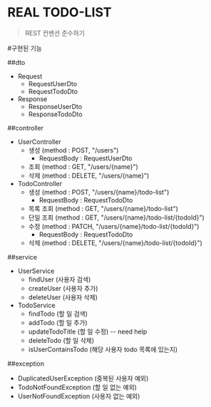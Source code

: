 # REAL TODO-LIST
> REST 컨벤션 준수하기

#구현된 기능

##dto
- Request
  - RequestUserDto
  - RequestTodoDto
- Response
    - ResponseUserDto
    - ResponseTodoDto

##controller
- UserController
  - 생성 (method : POST, "/users")
    - RequestBody : RequestUserDto
  - 조회 (method : GET, "/users/{name}")
  - 삭제 (method : DELETE, "/users/{name}")
- TodoController
  - 생성  (method : POST, "/users/{name}/todo-list")
    - RequestBody : RequestTodoDto
  - 목록 조회 (method : GET, "/users/{name}/todo-list")
  - 단일 조회 (method : GET, "/users/{name}/todo-list/{todoId}")
  - 수정 (method : PATCH, "/users/{name}/todo-list/{todoId}")
    - RequestBody : RequestTodoDto
  - 삭제 (method : DELETE, "/users/{name}/todo-list/{todoId}")

##service
- UserService
  - findUser (사용자 검색)
  - createUser (사용자 추가)
  - deleteUser (사용자 삭제)
- TodoService
  - findTodo (할 일 검색)
  - addTodo (할 일 추가)
  - updateTodoTitle (할 일 수정) -- need help
  - deleteTodo (할 일 삭제)
  - isUserContainsTodo (해당 사용자 todo 목록에 있는지)

##exception
- DuplicatedUserException (중복된 사용자 예외)
- TodoNotFoundException (할 일 없는 예외)
- UserNotFoundException (사용자 없는 예외)
